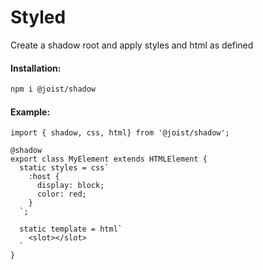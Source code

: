 # Styled

Create a shadow root and apply styles and html as defined

#### Installation:

```BASH
npm i @joist/shadow
```

#### Example:

```TS
import { shadow, css, html} from '@joist/shadow';

@shadow
export class MyElement extends HTMLElement {
  static styles = css`
    :host {
      display: block;
      color: red;
    }
  `;

  static template = html`
    <slot></slot>
  `
}
```
